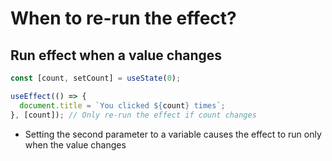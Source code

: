 # When to re-run the effect?

## Run effect when a value changes

```js
const [count, setCount] = useState(0);

useEffect(() => {
  document.title = `You clicked ${count} times`;
}, [count]); // Only re-run the effect if count changes
```

* Setting the second parameter to a variable causes the effect to run only when the value changes